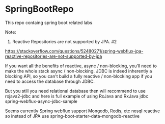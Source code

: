 # SpringBootRepo
This repo containg spring boot related labs

Note: 
1. Reactive Repositories are not supported by JPA. #2

https://stackoverflow.com/questions/52480271/spring-webflux-jpa-reactive-repositories-are-not-supported-by-jpa

If you want all the benefits of reactive, async / non-blocking, you'll need to make the whole stack async / non-blocking. JDBC is indeed inherently a blocking API, so you can't build a fully reactive / non-blocking app if you need to access the database through JDBC.

But you still you need relational database then will recommend to use rxjava2-jdbc and here is full example of using RxJava and RxJava jdbc spring-webflux-async-jdbc-sample

Seems currently Spring webflux support Mongodb, Redis, etc nosql reactive so instead of JPA use spring-boot-starter-data-mongodb-reactive
